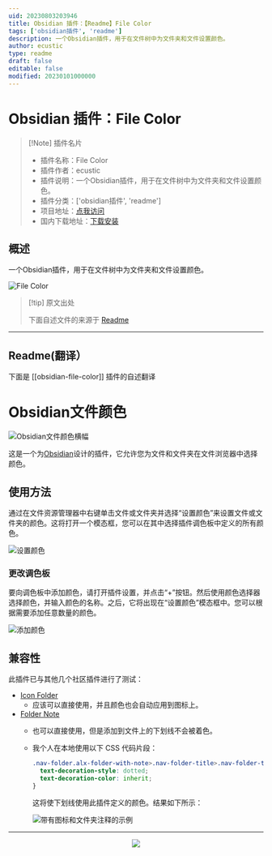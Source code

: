 ```yaml
---
uid: 20230803203946
title: Obsidian 插件：【Readme】File Color
tags: ['obsidian插件', 'readme']
description: 一个Obsidian插件，用于在文件树中为文件夹和文件设置颜色。
author: ecustic
type: readme
draft: false
editable: false
modified: 20230101000000
---
```


# Obsidian 插件：File Color

> [!Note] 插件名片
> - 插件名称：File Color
> - 插件作者：ecustic
> - 插件说明：一个Obsidian插件，用于在文件树中为文件夹和文件设置颜色。
> - 插件分类：['obsidian插件', 'readme']
> - 项目地址：[点我访问](https://github.com/ecustic/obsidian-file-color)
> - 国内下载地址：[下载安装](https://pkmer.cn/products/plugin/pluginMarket/?obsidian-file-color)

## 概述

一个Obsidian插件，用于在文件树中为文件夹和文件设置颜色。

![File Color](https://cdn.pkmer.cn/covers/obsidian-file-color.png!pkmer)

> [!tip] 原文出处
> 
>下面自述文件的来源于 [Readme](https://ghproxy.net/https://raw.githubusercontent.com/ecustic/obsidian-file-color/master/README.md)
> 

---

## Readme(翻译）

下面是 [[obsidian-file-color]] 插件的自述翻译


# Obsidian文件颜色

![Obsidian文件颜色横幅](./docs/images/hero-rounded.png)

这是一个为[Obsidian](https://obsidian.md)设计的插件，它允许您为文件和文件夹在文件浏览器中选择颜色。

## 使用方法

通过在文件资源管理器中右键单击文件或文件夹并选择“设置颜色”来设置文件或文件夹的颜色。这将打开一个模态框，您可以在其中选择插件调色板中定义的所有颜色。

![设置颜色](./docs/images/set-color-rounded.gif)

### 更改调色板

要向调色板中添加颜色，请打开插件设置，并点击“+”按钮。然后使用颜色选择器选择颜色，并输入颜色的名称。之后，它将出现在“设置颜色”模态框中。您可以根据需要添加任意数量的颜色。

![添加颜色](./docs/images/add-color-rounded.gif)

## 兼容性

此插件已与其他几个社区插件进行了测试：

* [Icon Folder](https://github.com/FlorianWoelki/obsidian-icon-folder)
  * 应该可以直接使用，并且颜色也会自动应用到图标上。
* [Folder Note](https://github.com/aidenlx/folder-note-core)
  * 也可以直接使用，但是添加到文件上的下划线不会被着色。
  * 我个人在本地使用以下 CSS 代码片段：

    ```css
    .nav-folder.alx-folder-with-note>.nav-folder-title>.nav-folder-title-content {
      text-decoration-style: dotted;
      text-decoration-color: inherit;
    }
    ```
    这将使下划线使用此插件定义的颜色。结果如下所示：

    ![带有图标和文件夹注释的示例](./docs/images/icons-notes-rounded.png)
---

<div align="center">
  <a href="https://www.buymeacoffee.com/ecustic">
    <img src="https://media2.giphy.com/media/7ssLleBvWvESbx0BuG/giphy.gif" />
  </a>
</div>




